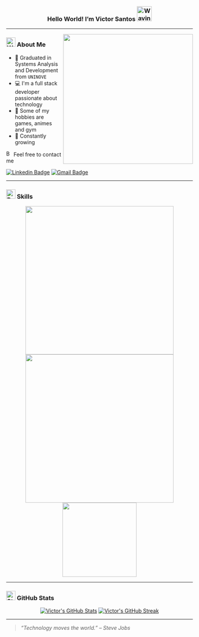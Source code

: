 <h3 
  align="center">
    Hello World! I’m Victor Santos 
    <img 
      src="https://raw.githubusercontent.com/Tarikul-Islam-Anik/Animated-Fluent-Emojis/master/Emojis/Hand%20gestures/Waving%20Hand%20Light%20Skin%20Tone.png" alt="Waving Hand Light Skin Tone" 
      width="40" 
      height="40"
    />
</h3>

---

<img src="https://github.com/ovictoruivo/ovictoruivo/assets/92313684/a57ab68f-a7a0-49e8-be72-acd232a80087" min-width="350px" max-width="350px" width="350px" align="right">

<h3>
  <img src="https://raw.githubusercontent.com/Tarikul-Islam-Anik/Animated-Fluent-Emojis/master/Emojis/Hand%20gestures/Writing%20Hand%20Medium-Light%20Skin%20Tone.png" alt="Writing Hand Light Skin Tone" width="25" height="25" />
  About Me
</h3>

- 🥇 Graduated in Systems Analysis and Development from `UNINOVE`
- 💻 I'm a full stack developer passionate about technology
- 👾 Some of my hobbies are games, animes and gym
- 🌱 Constantly growing

<p>
  <img src="https://raw.githubusercontent.com/Tarikul-Islam-Anik/Animated-Fluent-Emojis/master/Emojis/Hand%20gestures/Backhand%20Index%20Pointing%20Down%20Light%20Skin%20Tone.png" alt="Backhand Index Pointing Down Light Skin Tone" width="16" height="16" />
  Feel free to contact me
</p>

[![Linkedin Badge](https://img.shields.io/badge/-Victor%20Santos-9745f5?style=rounded&logo=Linkedin&logoColor=white&link=https://www.linkedin.com/in/victorhgsantos/)](https://www.linkedin.com/in/victorhgsantos/)
[![Gmail Badge](https://img.shields.io/badge/-victorhgsantos98@gmail.com-9745f5?style=rounded&logo=Gmail&logoColor=white&link=mailto:victorhgsantos98@gmail.com)](mailto:victorhgsantos98@gmail.com)

---

<h3>
  <img src="https://raw.githubusercontent.com/Tarikul-Islam-Anik/Animated-Fluent-Emojis/master/Emojis/Travel%20and%20places/Rocket.png" alt="Rocket" width="25" height="25" />
  Skills
</h3>

<div align='center'>
  <a href="https://skillicons.dev">
  <img width="400" src="https://skillicons.dev/icons?i=html,css,js,ts,react,nextjs,vite,tailwind&theme=dark" />
  <br>
  <img width="400" src="https://skillicons.dev/icons?i=nodejs,jest,py,java,mysql,postgres,docker,prisma&theme=dark" />
  <br>
  <img width="200" src="https://skillicons.dev/icons?i=git,figma,vscode,eclipse&theme=dark" />
  </a>
</div>

---

<h3>
  <img src="https://raw.githubusercontent.com/Tarikul-Islam-Anik/Animated-Fluent-Emojis/master/Emojis/Travel%20and%20places/Star.png" alt="Star" width="25" height="25" />
  GitHub Stats
</h3>

<div align="center">
  
[![Victor's GitHub Stats](https://github-readme-stats.vercel.app/api?username=ovictoruivo&show_icons=true&theme=midnight-purple&hide_border=true)](https://github.com/anuraghazra/github-readme-stats)
[![Victor's GitHub Streak](https://streak-stats.demolab.com?user=ovictoruivo&theme=midnight-purple&hide_border=true)](https://git.io/streak-stats)
</div>

---

> _“Technology moves the world.” – Steve Jobs_

